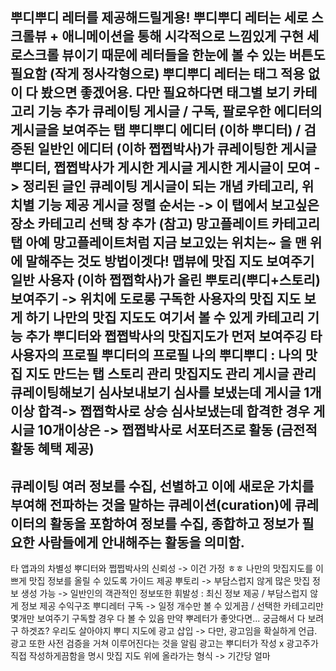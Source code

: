 
뿌디뿌디 레터를 제공해드릴게용! 
뿌디뿌디 레터는 세로 스크롤뷰 + 애니메이션을 통해 시각적으로 느낌있게 구현 
세로스크롤 뷰이기 때문에 레터들을 한눈에 볼 수 있는 버튼도 필요함 (작게 정사각형으로)
뿌디뿌디 레터는 태그 적용 없이 다 봤으면 좋겠어용. 
다만 필요하다면 태그별 보기 카테고리 기능 추가 
큐레이팅 게시글 / 구독, 팔로우한 에디터의 게시글을 보여주는 탭
뿌디뿌디 에디터 (이하 뿌디터) / 검증된 일반인 에디터 (이하 쩝쩝박사)가 큐레이팅한 게시글
뿌디터, 쩝쩝박사가 게시한 게시글 
게시한 게시글이 모여 -> 정리된 글인 큐레이팅 게시글이 되는 개념 
카테고리, 위치별 기능 제공 
게시글 정렬 순서는 -> 이 탭에서 보고싶은 장소 카테고리 선택 창 추가 (참고) 망고플레이트 카테고리 탭 
아예 망고플레이트처럼 지금 보고있는 위치는~ 을 맨 위에 말해주는 것도 방법이겟다! 
맵뷰에 맛집 지도 보여주기 
일반 사용자 (이하 쩝쩝학사)가 올린 뿌토리(뿌디+스토리) 보여주기 -> 위치에 도로롱
구독한 사용자의 맛집 지도 보게 하기 
나만의 맛집 지도도 여기서 볼 수 있게 
카테고리 기능 추가 
뿌디터와 쩝쩝박사의 맛집지도가 먼저 보여주깅 
타 사용자의 프로필
뿌디터의 프로필 
나의 뿌디뿌디 : 나의 맛집 지도 만드는 탭 
스토리 관리 
맛집지도 관리 
게시글 관리  
큐레이팅해보기
심사보내보기 
심사를 보냈는데 게시글 1개 이상 합격-> 쩝쩝학사로 상승
심사보냈는데 합격한 경우 게시글 10개이상은 -> 쩝쩝박사로 서포터즈로 활동  (금전적 활동 혜택 제공)
---
큐레이팅
여러 정보를 수집, 선별하고 이에 새로운 가치를 부여해 전파하는 것을 말하는 큐레이션(curation)에 큐레이터의 활동을 포함하여 정보를 수집, 종합하고 정보가 필요한 사람들에게 안내해주는 활동을 의미함.
---
타 앱과의 차별성
뿌디터와 쩝쩝박사의 신뢰성 -> 이건 가정 ㅎㅎ 
나만의 맛집지도를 이쁘게 
맛집 정보를 올릴 수 있도록 가이드 제공
뿌토리 -> 부담스럽지 않게 많은 맛집 정보 생성 가능 -> 일반인의 객관적인 정보또한 
휘발성 : 최신 정보 제공  / 부담스럽지 않게 정보 제공 
수익구조
뿌디레터 구독 -> 일정 개수만 볼 수 있게끔 / 선택한 카테고리만 몇개만 보여주기
구독할 경우 다 볼 수 있음 
만약 뿌레터가 좋앗다면... 궁금해서 다 보려구 하겟죠?
우리도 살아야지 뿌디 지도에 광고 삽입 -> 다만, 광고임을 확실하게 언급. 광고 또한 사전 검증을 거쳐 이루어진다는 것을 알림 
광고는 뿌디터가 작성 x 광고주가 직접 작성하게끔함을 명시
맛집 지도 위에 올라가는 형식 -> 기간당 얼마
